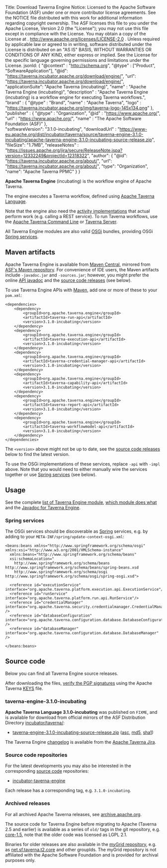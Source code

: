 Title:     Download Taverna Engine
Notice:    Licensed to the Apache Software Foundation (ASF) under one
           or more contributor license agreements.  See the NOTICE file
           distributed with this work for additional information
           regarding copyright ownership.  The ASF licenses this file
           to you under the Apache License, Version 2.0 (the
           "License"); you may not use this file except in compliance
           with the License.  You may obtain a copy of the License at
           .
             http://www.apache.org/licenses/LICENSE-2.0
           .
           Unless required by applicable law or agreed to in writing,
           software distributed under the License is distributed on an
           "AS IS" BASIS, WITHOUT WARRANTIES OR CONDITIONS OF ANY
           KIND, either express or implied.  See the License for the
           specific language governing permissions and limitations
           under the License.
jsonld: {
    "@context" : "http://schema.org",
    "@type" : ["Product", "SoftwareApplication"],
    "@id": "https://taverna.incubator.apache.org/download/engine/",
    "url": "https://taverna.incubator.apache.org/download/engine/",
    "applicationSuite": "Apache Taverna (incubating)",
    "name" : "Apache Taverna Engine (incubating)",
    "description" : "Apache Taverna Engine (incubating) is a workflow engine for executing Taverna workflows.",
    "brand" : {
      "@type" : "Brand",
      "name" : "Apache Taverna",
      "logo" : "https://taverna.incubator.apache.org/img/taverna-logo-145x134.png"
    },
    "publisher" : { "@type" : "Organization",
                    "@id" : "https://www.apache.org/",
                   "url" : "https://www.apache.org/",
                    "name" : "The Apache Software Foundation (ASF)" },    
    "softwareVersion": "3.1.0-incubating",
    "downloadUrl" : "https://www-eu.apache.org/dist/incubator/taverna/source/taverna-engine-3.1.0-incubating/apache-taverna-engine-3.1.0-incubating-source-release.zip",
    "fileSize": "1.7MB",
    "releaseNotes" : "https://issues.apache.org/jira/secure/ReleaseNote.jspa?version=12332249&projectId=12318322",
    "author": { "@id": "https://taverna.incubator.apache.org/about/",
                 "url": "https://taverna.incubator.apache.org/about/",
                 "type": "Organization",
                 "name": "Apache Taverna PPMC" }
  }  



**Apache Taverna Engine** (incubating) is the workflow engine of
Apache Taverna.

The engine executes a Taverna workflow, defined using
[Apache Taverna Language](/download/language/).

Note that the engine also need the
[activity implementations](/download/common-activities/)
that actual perform work (e.g. calling a REST service). To
run Taverna workflows, use the
[Apache Taverna Command Line](/download/command-line/)
or [Taverna Server](/download/server/).

All Taverna Engine modules are also valid [OSGi](http://www.osgi.org/) bundles,
providing OSGi [Spring services](#spring-services).


## Maven artifacts

Apache Taverna Engine is available from
[Maven Central](https://repo1.maven.org/maven2/org/apache/taverna/engine/),
mirrored from
[ASF's Maven repository](https://repository.apache.org/content/repositories/releases/org/apache/taverna/engine/).
For convenience of IDE users, the Maven artifacts include `-javadoc.jar` and
`-sources.jar`; however, you might prefer the
online [API javadoc](/javadoc/taverna-engine/)
and the [source code releases](#source-code) (see below).


To use Taverna Engine APIs with [Maven](https://maven.apache.org/), add
one or more of these to your `pom.xml`:

    <dependencies>
        <dependency>
            <groupId>org.apache.taverna.engine</groupId>
            <artifactId>taverna-run-api</artifactId>
            <version>3.1.0-incubating</version>
        </dependency>
        <dependency>
            <groupId>org.apache.taverna.engine</groupId>
            <artifactId>taverna-execution-api</artifactId>
            <version>3.1.0-incubating</version>
        </dependency>
        <dependency>
            <groupId>org.apache.taverna.engine</groupId>
            <artifactId>taverna-credential-manager-api</artifactId>
            <version>3.1.0-incubating</version>
        </dependency>
        <dependency>
            <groupId>org.apache.taverna.engine</groupId>
            <artifactId>taverna-capability-api</artifactId>
            <version>3.1.0-incubating</version>
        </dependency>
        <dependency>
            <groupId>org.apache.taverna.engine</groupId>
            <artifactId>taverna-report-api</artifactId>
            <version>3.1.0-incubating</version>
        </dependency>
        <dependency>
            <groupId>org.apache.taverna.engine</groupId>
            <artifactId>taverna-workflowmodel-api</artifactId>
            <version>3.1.0-incubating</version>
        </dependency>
    </dependencies>

The `<version>` above might not be up to date,
see the [source code releases](#source-code) below to find the latest version.

To use the OSGi implementations of these services, replace `-api` with `-impl` above.
Note that you would need to either manually wire the services together or use
[Spring services](#spring-services) (see below).



## Usage

See the complete
[list of Taverna Engine module](https://github.com/apache/incubator-taverna-engine/#modules),
[which module does what](https://github.com/apache/incubator-taverna-engine/#which-module-does-what)
and the [Javadoc for Taverna Engine](/javadoc/taverna-engine/).

### Spring services

The OSGi services should be
discoverable as [Spring](https://spring.io/) services,
e.g. by adding to
your `META-INF/spring/update-context-osgi.xml`:

    <beans:beans xmlns="http://www.springframework.org/schema/osgi" xmlns:xsi="http://www.w3.org/2001/XMLSchema-instance"
      xmlns:beans="http://www.springframework.org/schema/beans"
      xsi:schemaLocation="
        http://www.springframework.org/schema/beans http://www.springframework.org/schema/beans/spring-beans.xsd
        http://www.springframework.org/schema/osgi http://www.springframework.org/schema/osgi/spring-osgi.xsd">

      <reference id="executionService" interface="org.apache.taverna.platform.execution.api.ExecutionService"/>
      <reference id="runService" interface="org.apache.taverna.platform.run.api.RunService"/>
      <reference id="credentialManager" interface="org.apache.taverna.security.credentialmanager.CredentialManager" />
      <reference id="databaseConfiguration" interface="org.apache.taverna.configuration.database.DatabaseConfiguration" />
      <reference id="databaseManager" interface="org.apache.taverna.configuration.database.DatabaseManager" />

    </beans:beans>


## Source code

Below you can find all Taverna Engine source releases.

After downloading the files,
[verify the PGP signatures](http://www.apache.org/info/verification.html)
using the Apache Taverna [KEYS](https://www.apache.org/dist/incubator/taverna/KEYS)
file.

### taverna-engine-3.1.0-incubating

**Apache Taverna Language 3.1.0-incubating** was published on `FIXME`, and is available for download
from official mirrors of the
ASF Distribution Directory [incubator/taverna/](https://www.apache.org/dyn/closer.cgi/incubator/taverna/):

* [taverna-engine-3.1.0-incubating-source-release.zip](https://www.apache.org/dyn/closer.cgi/incubator/taverna/source/taverna-engine-3.1.0-incubating/apache-taverna-engine-3.1.0-incubating-source-release.zip)
  ([asc](https://www.apache.org/dist/incubator/taverna/source/taverna-engine-3.1.0-incubating/apache-taverna-engine-3.1.0-incubating-source-release.zip.asc),
  [md5](https://www.apache.org/dist/incubator/taverna/source/taverna-engine-3.1.0-incubating/apache-taverna-engine-3.1.0-incubating-source-release.zip.md5),
  [sha1](https://www.apache.org/dist/incubator/taverna/source/taverna-engine-3.1.0-incubating/apache-taverna-engine-3.1.0-incubating-source-release.zip))

The Taverna Engine [changelog](https://issues.apache.org/jira/secure/ReleaseNote.jspa?version=12332249&projectId=12318322)
is available from the [Apache Taverna Jira](https://issues.apache.org/jira/browse/TAVERNA/component/12326810).


### Source code repositories

For the latest developments you may also be interested in the corresponding
[source code](/download/code/) repositories:

* [incubator-taverna-engine](https://github.com/apache/incubator-taverna-engine)

Each release has a corresponding tag, e.g. `3.1.0-incubating`.

### Archived releases

For all archived Apache Taverna releases, see
[archive.apache.org](https://archive.apache.org/dist/incubator/taverna/).

The source code for Taverna Engine before migrating to Apache
(Taverna 2.5 and earlier) is available
as a series of `old/` tags in the git repository, e.g.
[core-1.5](https://github.com/apache/incubator-taverna-engine/tree/old/core-1.5),
note that the older code was licensed as LGPL 2.1.

Binaries for older releases are also available in the
[myGrid repository](/download/maven/#pre-apache-releases-and-snapshots),
e.g. as [net.sf.taverna.t2.core](http://www.mygrid.org.uk/maven/repository/net/sf/taverna/t2/core/)
and other groupIds. The myGrid repository is not affiliated with the
Apache Software Foundation and is provided for archival purposes only.
